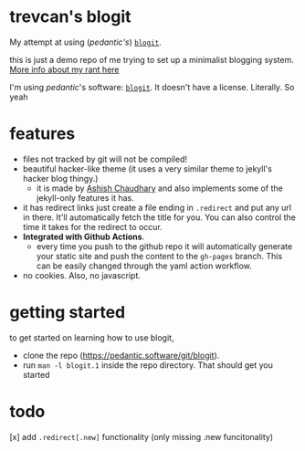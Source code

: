 # trevcan's blogit

My attempt at using (*pedantic's*) [`blogit`](https://pedantic.software/git/blogit).

this is just a demo repo of me trying to set up a minimalist 
blogging system. 
[More info about my rant here](https://github.com/TrevCan/trevcan.github.io/blob/fc6f193f9bd8650497513253b0dbfc5a3f54c270/_posts/2021-11-06-idk-learn-pedantics-blogit.md)

I'm using *pedantic*'s software: [`blogit`](https://pedantic.software/git/blogit). 
It doesn't have a license. Literally. So yeah

# features
- files not tracked by git will not be compiled!
- beautiful hacker-like theme
  (it uses a very similar theme to jekyll's hacker blog thingy.)
  - it is made by
  [Ashish Chaudhary](https://github.com/tocttou/hacker-blog)
  and also implements some of the jekyll-only features it has.
- it has redirect links just create a file ending in `.redirect` and put 
  any url in there.
  It'll automatically fetch the title for you.
  You can also control the time it takes for the redirect to occur.
- **Integrated with Github Actions**.
  - every time you push to the github repo it will automatically generate
	your static site and push the content to the `gh-pages` branch. This
	can be easily changed through the yaml action workflow.
- no cookies. Also, no javascript.

# getting started
to get started on learning how to use blogit, 
- clone the repo (https://pedantic.software/git/blogit).
- run `man -l blogit.1` inside the repo directory. That should get you
	started
	
	
# todo
[x] add `.redirect[.new]` functionality (only missing .new funcitonality)
